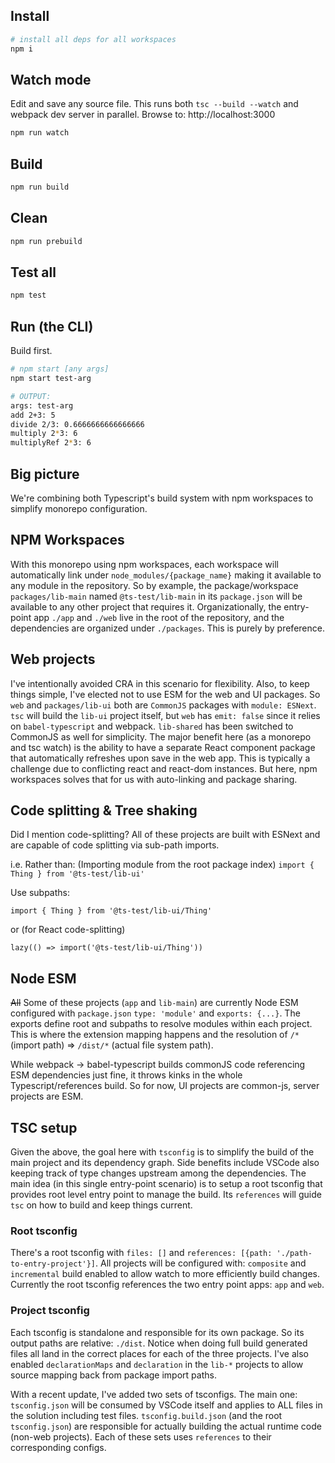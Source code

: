 ## Install

```bash
# install all deps for all workspaces
npm i
```

## Watch mode
Edit and save any source file. This runs both `tsc --build --watch` and webpack dev server in parallel. Browse to: http://localhost:3000

```bash
npm run watch
```
## Build
```bash
npm run build
```

## Clean
```bash
npm run prebuild
```

## Test all
```bash
npm test
```

## Run (the CLI)
Build first.

```bash
# npm start [any args]
npm start test-arg

# OUTPUT:
args: test-arg
add 2+3: 5
divide 2/3: 0.6666666666666666
multiply 2*3: 6
multiplyRef 2*3: 6
```

## Big picture
We're combining both Typescript's build system with npm workspaces to simplify monorepo configuration.

## NPM Workspaces
With this monorepo using npm workspaces, each workspace will automatically link under `node_modules/{package_name}` making it available to any module in the repository. So by example, the package/workspace `packages/lib-main` named `@ts-test/lib-main` in its `package.json` will be available to any other project that requires it. Organizationally, the entry-point app `./app` and `./web` live in the root of the repository, and the dependencies are organized under `./packages`. This is purely by preference.


## Web projects
I've intentionally avoided CRA in this scenario for flexibility. Also, to keep things simple, I've elected not to use ESM for the web and UI packages. So `web` and `packages/lib-ui` both are `CommonJS` packages with `module: ESNext`. `tsc` will build the `lib-ui` project itself, but `web` has `emit: false` since it relies on `babel-typescript` and webpack. `lib-shared` has been switched to CommonJS as well for simplicity. The major benefit here (as a monorepo and tsc watch) is the ability to have a separate React component package that automatically refreshes upon save in the web app. This is typically a challenge due to conflicting react and react-dom instances. But here, npm workspaces solves that for us with auto-linking and package sharing.

## Code splitting & Tree shaking
Did I mention code-splitting? All of these projects are built with ESNext and are capable of code splitting via sub-path imports.

i.e. Rather than:
(Importing module from the root package index)
`import { Thing } from '@ts-test/lib-ui'`

Use subpaths:

`import { Thing } from '@ts-test/lib-ui/Thing'`

or (for React code-splitting)

`lazy(() => import('@ts-test/lib-ui/Thing'))`

## Node ESM
~~All~~ Some of these projects (`app` and `lib-main`) are currently Node ESM configured with `package.json` `type: 'module'` and `exports: {...}`. The exports define root and subpaths to resolve modules within each project. This is where the extension mapping happens and the resolution of `/*` (import path) => `/dist/*` (actual file system path). 

While webpack -> babel-typescript builds commonJS code referencing ESM dependencies just fine, it throws kinks in the whole Typescript/references build. So for now, UI projects are common-js, server projects are ESM.


## TSC setup
Given the above, the goal here with `tsconfig` is to simplify the build of the main project and its dependency graph. Side benefits include VSCode also keeping track of type changes upstream among the dependencies. The main idea (in this single entry-point scenario) is to setup a root tsconfig that provides root level entry point to manage the build. Its `references` will guide `tsc` on how to build and keep things current.

### Root tsconfig
There's a root tsconfig with `files: []` and `references: [{path: './path-to-entry-project'}]`. All projects will be configured with: `composite` and `incremental` build enabled to allow watch to more efficiently build changes. Currently the root tsconfig references the two entry point apps: `app` and `web`.


### Project tsconfig
Each tsconfig is standalone and responsible for its own package. So its output paths are relative: `./dist`. Notice when doing full build generated files all land in the correct places for each of the three projects. I've also enabled `declarationMaps` and `declaration` in the `lib-*` projects to allow source mapping back from package import paths.

With a recent update, I've added two sets of tsconfigs. The main one: `tsconfig.json` will be consumed by VSCode itself and applies to ALL files in the solution including test files.  `tsconfig.build.json` (and the root `tsconfig.json`) are responsible for actually building the actual runtime code (non-web projects). Each of these sets uses `references` to their corresponding configs.
